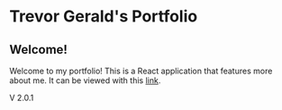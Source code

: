 # Trevor Gerald's Portfolio

## Welcome!
Welcome to my portfolio! This is a React application that features more about me. It can be viewed with this [link](https://trevorgerald.web.app/). 

V 2.0.1
